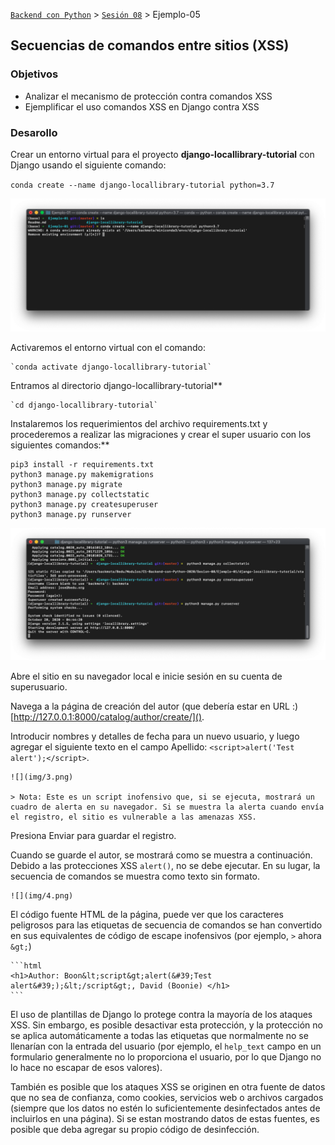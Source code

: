 [`Backend con Python`](../../Readme.md) > [`Sesión 08`](../Readme.md) > Ejemplo-05
## Secuencias de comandos entre sitios (XSS)

### Objetivos
- Analizar el mecanismo de protección contra comandos XSS
- Ejemplificar el uso comandos XSS en Django contra XSS


### Desarollo

Crear un entorno virtual para el proyecto **django-locallibrary-tutorial** con Django usando el siguiente comando:

`conda create --name django-locallibrary-tutorial python=3.7`

![](img/1.jpeg)

Activaremos el entorno virtual con el comando:

	`conda activate django-locallibrary-tutorial`

Entramos al directorio django-locallibrary-tutorial**

	`cd django-locallibrary-tutorial`

Instalaremos los requerimientos del archivo requirements.txt y procederemos a realizar las migraciones y crear el super usuario con los siguientes comandos:**

   ```
   pip3 install -r requirements.txt
   python3 manage.py makemigrations
   python3 manage.py migrate
   python3 manage.py collectstatic
   python3 manage.py createsuperuser
   python3 manage.py runserver
   ```
![](img/2.jpeg)

Abre el sitio en su navegador local e inicie sesión en su cuenta de superusuario.

Navega a la página de creación del autor (que debería estar en URL :) [http://127.0.0.1:8000/catalog/author/create/]().

Introducir nombres y detalles de fecha para un nuevo usuario, y luego agregar el siguiente texto en el campo Apellido:
`<script>alert('Test alert');</script>`.

	![](img/3.png)

	> Nota: Este es un script inofensivo que, si se ejecuta, mostrará un cuadro de alerta en su navegador. Si se muestra la alerta cuando envía el registro, el sitio es vulnerable a las amenazas XSS.

Presiona Enviar para guardar el registro.

Cuando se guarde el autor, se mostrará como se muestra a continuación. Debido a las protecciones XSS `alert()`, no se debe ejecutar. En su lugar, la secuencia de comandos se muestra como texto sin formato.

	![](img/4.png)
	
El código fuente HTML de la página, puede ver que los caracteres peligrosos para las etiquetas de secuencia de comandos se han convertido en sus equivalentes de código de escape inofensivos (por ejemplo, `>` ahora `&gt;`)

	```html
	<h1>Author: Boon&lt;script&gt;alert(&#39;Test alert&#39;);&lt;/script&gt;, David (Boonie) </h1>
	```

El uso de plantillas de Django lo protege contra la mayoría de los ataques XSS. Sin embargo, es posible desactivar esta protección, y la protección no se aplica automáticamente a todas las etiquetas que normalmente no se llenarían con la entrada del usuario (por ejemplo, el `help_text` campo en un formulario generalmente no lo proporciona el usuario, por lo que Django no lo hace no escapar de esos valores).

También es posible que los ataques XSS se originen en otra fuente de datos que no sea de confianza, como cookies, servicios web o archivos cargados (siempre que los datos no estén lo suficientemente desinfectados antes de incluirlos en una página). Si se estan mostrando datos de estas fuentes, es posible que deba agregar su propio código de desinfección.